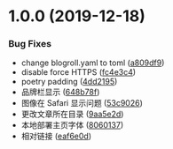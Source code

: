 # 1.0.0 (2019-12-18)


### Bug Fixes

* change blogroll.yaml to toml ([a809df9](https://github.com/guanqr/blog/commit/a809df9fd09c4acf301e17dc5018f499e75ee27e))
* disable force HTTPS ([fc4e3c4](https://github.com/guanqr/blog/commit/fc4e3c46bf10ee6843a8fdf78ca084f59b9c69d4))
* poetry padding ([4dd2195](https://github.com/guanqr/blog/commit/4dd219588382177b1fb582e7600fb1961a33b0ae))
* 品牌栏显示 ([648b78f](https://github.com/guanqr/blog/commit/648b78fed99ff413148b21844b0392bd5c5ac8ff))
* 图像在 Safari 显示问题 ([53c9026](https://github.com/guanqr/blog/commit/53c9026b2a2b3a6d6350c9f9da56fcbdad95610c))
* 更改文章所在目录 ([9aa5e2d](https://github.com/guanqr/blog/commit/9aa5e2d8439728c846465f76e24555dd08782986))
* 本地部署主页字体 ([8060137](https://github.com/guanqr/blog/commit/8060137852e6f2d143a549c5fdd5661baaf9ffae))
* 相对链接 ([eaf6e0d](https://github.com/guanqr/blog/commit/eaf6e0dc30cfeff3e30f56625789ab9454d06b16))



